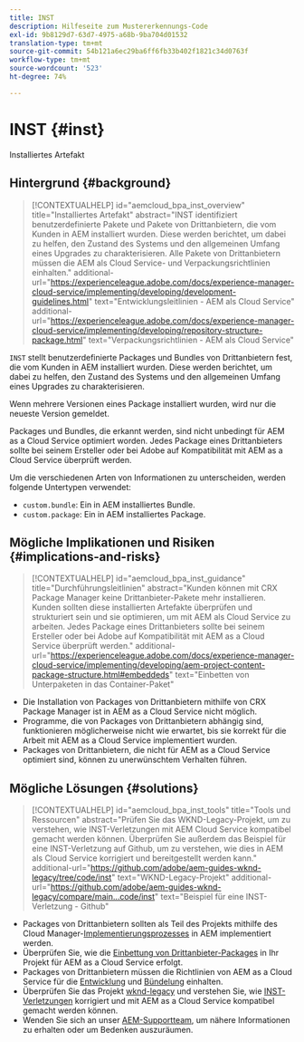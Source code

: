```yaml
---
title: INST
description: Hilfeseite zum Mustererkennungs-Code
exl-id: 9b8129d7-63d7-4975-a68b-9ba704d01532
translation-type: tm+mt
source-git-commit: 54b121a6ec29ba6ff6fb33b402f1821c34d0763f
workflow-type: tm+mt
source-wordcount: '523'
ht-degree: 74%

---
```


# INST {#inst}

Installiertes Artefakt

## Hintergrund {#background}

>[!CONTEXTUALHELP]
>id="aemcloud_bpa_inst_overview"
>title="Installiertes Artefakt"
>abstract="INST identifiziert benutzerdefinierte Pakete und Pakete von Drittanbietern, die vom Kunden in AEM installiert wurden. Diese werden berichtet, um dabei zu helfen, den Zustand des Systems und den allgemeinen Umfang eines Upgrades zu charakterisieren. Alle Pakete von Drittanbietern müssen die AEM als Cloud Service- und Verpackungsrichtlinien einhalten."
>additional-url="https://experienceleague.adobe.com/docs/experience-manager-cloud-service/implementing/developing/development-guidelines.html" text="Entwicklungsleitlinien - AEM als Cloud Service"
>additional-url="https://experienceleague.adobe.com/docs/experience-manager-cloud-service/implementing/developing/repository-structure-package.html" text="Verpackungsrichtlinien - AEM als Cloud Service"

`INST` stellt benutzerdefinierte Packages und Bundles von Drittanbietern fest, die vom Kunden in AEM installiert wurden. Diese werden berichtet, um dabei zu helfen, den Zustand des Systems und den allgemeinen Umfang eines Upgrades zu charakterisieren.

Wenn mehrere Versionen eines Package installiert wurden, wird nur die neueste Version gemeldet.

Packages und Bundles, die erkannt werden, sind nicht unbedingt für AEM as a Cloud Service optimiert worden. Jedes Package eines Drittanbieters sollte bei seinem Ersteller oder bei Adobe auf Kompatibilität mit AEM as a Cloud Service überprüft werden.

Um die verschiedenen Arten von Informationen zu unterscheiden, werden folgende Untertypen verwendet:

* `custom.bundle`: Ein in AEM installiertes Bundle.
* `custom.package`: Ein in AEM installiertes Package.

## Mögliche Implikationen und Risiken {#implications-and-risks}

>[!CONTEXTUALHELP]
>id="aemcloud_bpa_inst_guidance"
>title="Durchführungsleitlinien"
>abstract="Kunden können mit CRX Package Manager keine Drittanbieter-Pakete mehr installieren. Kunden sollten diese installierten Artefakte überprüfen und strukturiert sein und sie optimieren, um mit AEM als Cloud Service zu arbeiten. Jedes Package eines Drittanbieters sollte bei seinem Ersteller oder bei Adobe auf Kompatibilität mit AEM as a Cloud Service überprüft werden."
>additional-url="https://experienceleague.adobe.com/docs/experience-manager-cloud-service/implementing/developing/aem-project-content-package-structure.html#embeddeds" text="Einbetten von Unterpaketen in das Container-Paket"


* Die Installation von Packages von Drittanbietern mithilfe von CRX Package Manager ist in AEM as a Cloud Service nicht möglich.
* Programme, die von Packages von Drittanbietern abhängig sind, funktionieren möglicherweise nicht wie erwartet, bis sie korrekt für die Arbeit mit AEM as a Cloud Service implementiert wurden.
* Packages von Drittanbietern, die nicht für AEM as a Cloud Service optimiert sind, können zu unerwünschtem Verhalten führen.

## Mögliche Lösungen {#solutions}

>[!CONTEXTUALHELP]
>id="aemcloud_bpa_inst_tools"
>title="Tools und Ressourcen"
>abstract="Prüfen Sie das WKND-Legacy-Projekt, um zu verstehen, wie INST-Verletzungen mit AEM Cloud Service kompatibel gemacht werden können. Überprüfen Sie außerdem das Beispiel für eine INST-Verletzung auf Github, um zu verstehen, wie dies in AEM als Cloud Service korrigiert und bereitgestellt werden kann."
>additional-url="https://github.com/adobe/aem-guides-wknd-legacy/tree/code/inst" text="WKND-Legacy-Projekt"
>additional-url="https://github.com/adobe/aem-guides-wknd-legacy/compare/main...code/inst" text="Beispiel für eine INST-Verletzung - Github"

* Packages von Drittanbietern sollten als Teil des Projekts mithilfe des Cloud Manager-[Implementierungsprozesses](https://experienceleague.adobe.com/docs/experience-manager-cloud-service/implementing/using-cloud-manager/deploy-code.html?lang=de#deployment-process) in AEM implementiert werden.
* Überprüfen Sie, wie die [Einbettung von Drittanbieter-Packages](https://experienceleague.adobe.com/docs/experience-manager-cloud-service/implementing/developing/aem-project-content-package-structure.html?lang=de#embedding-3rd-party-packages) in Ihr Projekt für AEM as a Cloud Service erfolgt.
* Packages von Drittanbietern müssen die Richtlinien von AEM as a Cloud Service für die [Entwicklung](https://experienceleague.adobe.com/docs/experience-manager-cloud-service/implementing/developing/development-guidelines.html?lang=de) und [Bündelung](https://experienceleague.adobe.com/docs/experience-manager-cloud-service/implementing/developing/repository-structure-package.html?lang=de) einhalten.
* Überprüfen Sie das Projekt [wknd-legacy](https://github.com/adobe/aem-guides-wknd-legacy/tree/code/inst) und verstehen Sie, wie [INST-Verletzungen](https://github.com/adobe/aem-guides-wknd-legacy/compare/main...code/inst) korrigiert und mit AEM as a Cloud Service kompatibel gemacht werden können.
* Wenden Sie sich an unser [AEM-Supportteam](https://helpx.adobe.com/de/enterprise/using/support-for-experience-cloud.html), um nähere Informationen zu erhalten oder um Bedenken auszuräumen.
